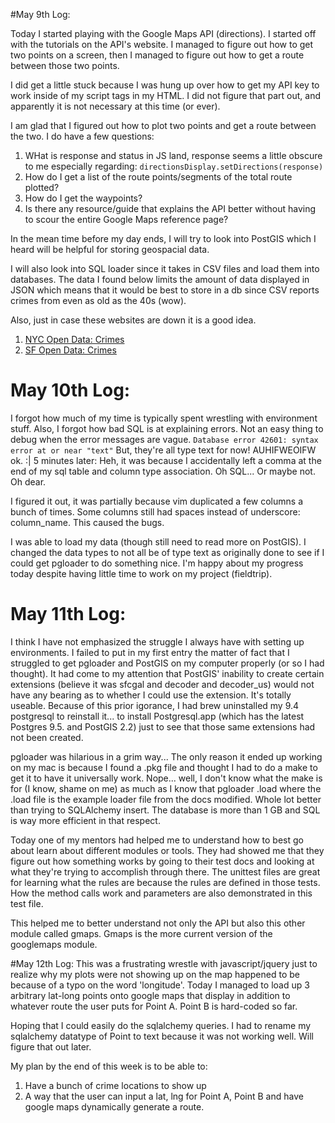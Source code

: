 
#May 9th Log:

Today I started playing with the Google Maps API (directions). I started off with the tutorials on the API's website. I managed to figure out how to get two points on a screen, then I managed to figure out how to get a route between those two points.

I did get a little stuck because I was hung up over how to get my API key to work inside of my script tags in my HTML. I did not figure that part out, and apparently it is not necessary at this time (or ever).

I am glad that I figured out how to plot two points and get a route between the two. I do have a few questions:

1. WHat is response and status in JS land, response seems a little obscure to me especially regarding: `directionsDisplay.setDirections(response)`
2. How do I get a list of the route points/segments of the total route plotted?
3. How do I get the waypoints?
4. Is there any resource/guide that explains the API better without having to scour the entire Google Maps reference page?

In the mean time before my day ends, I will try to look into PostGIS which I heard will be helpful for storing geospacial data.

I will also look into SQL loader since it takes in CSV files and load them into databases. The data I found below limits the amount of data displayed in JSON which means that it would be best to store in a db since CSV reports crimes from even as old as the 40s (wow). 

Also, just in case these websites are down it is a good idea. 

1. [NYC Open Data: Crimes](https://data.cityofnewyork.us/Public-Safety/NYPD-7-Major-Felony-Incident-Map/dvh8-u7es)
2. [SF Open Data: Crimes](https://data.sfgov.org/Public-Safety/Map-Crime-Incidents-from-1-Jan-2003/gxxq-x39z)

# May 10th Log:

I forgot how much of my time is typically spent wrestling with environment stuff. Also, I forgot how bad SQL is at explaining errors. Not an easy thing to debug when the error messages are vague.
`Database error 42601: syntax error at or near "text"`
But, they're all type text for now! AUHIFWEOIFW ok. :|
5 minutes later: Heh, it was because I accidentally left a comma at the end of my sql table and column type association. Oh SQL... Or maybe not. Oh dear.

I figured it out, it was partially because vim duplicated a few columns a bunch of times. Some columns still had spaces instead of underscore: column_name. This caused the bugs.

I was able to load my data (though still need to read more on PostGIS). I changed the data types to not all be of type text as originally done to see if I could get pgloader to do something nice. I'm happy about my progress today despite having little time to work on my project (fieldtrip).

# May 11th Log:
I think I have not emphasized the struggle I always have with setting up environments. I failed to put in my first entry the matter of fact that I struggled to get pgloader and PostGIS on my computer properly (or so I had thought). It had come to my attention that PostGIS' inability to create certain extensions (believe it was sfcgal and decoder and decoder_us) would not have any bearing as to whether I could use the extension. It's totally useable. Because of this prior igorance, I had brew uninstalled my 9.4 postgresql to reinstall it... to install Postgresql.app (which has the latest Postgres 9.5.<something> and PostGIS 2.2) just to see that those same extensions had not been created.

pgloader was hilarious in a grim way... The only reason it ended up working on my mac is because I found a .pkg file and thought I had to do a make to get it to have it universally work. Nope... well, I don't know what the make is for (I know, shame on me) as much as I know that pgloader <name of my csv loader file>.load where the .load file is the example loader file from the docs modified. Whole lot better than trying to SQLAlchemy insert. The database is more than 1 GB and SQL is way more efficient in that respect.

Today one of my mentors had helped me to understand how to best go about learn about different modules or tools. They had showed me that they figure out how something works by going to their test docs and looking at what they're trying to accomplish through there. The unittest files are great for learning what the rules are because the rules are defined in those tests. How the method calls work and parameters are also demonstrated in this test file.

This helped me to better understand not only the API but also this other module called gmaps. Gmaps is the more current version of the googlemaps module.

#May 12th Log:
This was a frustrating wrestle with javascript/jquery just to realize why my plots were not showing up on the map happened to be because of a typo on the word 'longitude'. Today I managed to load up 3 arbitrary lat-long points onto google maps that display in addition to whatever route the user puts for Point A. Point B is hard-coded so far.

Hoping that I could easily do the sqlalchemy queries. I had to rename my sqlalchemy datatype of Point to text because it was not working well. Will figure that out later.

My plan by the end of this week is to be able to:

1. Have a bunch of crime locations to show up
2. A way that the user can input a lat, lng for Point A, Point B and have google maps dynamically generate a route.